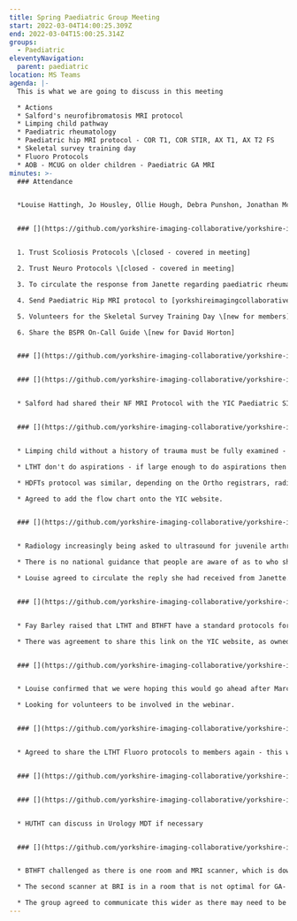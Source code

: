 ```yaml
---
title: Spring Paediatric Group Meeting
start: 2022-03-04T14:00:25.309Z
end: 2022-03-04T15:00:25.314Z
groups:
  - Paediatric
eleventyNavigation:
  parent: paediatric
location: MS Teams
agenda: |-
  This is what we are going to discuss in this meeting

  * Actions
  * Salford's neurofibromatosis MRI protocol
  * Limping child pathway
  * Paediatric rheumatology
  * Paediatric hip MRI protocol - COR T1, COR STIR, AX T1, AX T2 FS
  * Skeletal survey training day
  * Fluoro Protocols
  * AOB - MCUG on older children - Paediatric GA MRI
minutes: >-
  ### Attendance


  *Louise Hattingh, Jo Housley, Ollie Hough, Debra Punshon, Jonathan McConnell, Kirsty Buckley, Cheryl Leng, Jenny Walsh, Fay Barley, Imran Kasli, Jenien Naylor, Ashley Uttley, Claire Gains, David Horton, Nicola Webb*


  ### [](https://github.com/yorkshire-imaging-collaborative/yorkshire-imaging-collaborative.github.io/blob/master/src/meetings/2022-03-04-Paeds.md#actions)Actions


  1. Trust Scoliosis Protocols \[closed - covered in meeting]

  2. Trust Neuro Protocols \[closed - covered in meeting]

  3. To circulate the response from Janette regarding paediatric rheumatology \[new for Louise]

  4. Send Paediatric Hip MRI protocol to [yorkshireimagingcollaborative@nhs.net](mailto:yorkshireimagingcollaborative@nhs.net), to then put on the website \[new for LTHT/BTHFT]

  5. Volunteers for the Skeletal Survey Training Day \[new for members]

  6. Share the BSPR On-Call Guide \[new for David Horton]


  ### [](https://github.com/yorkshire-imaging-collaborative/yorkshire-imaging-collaborative.github.io/blob/master/src/meetings/2022-03-04-Paeds.md#key-discussion-points)Key Discussion Points


  ### [](https://github.com/yorkshire-imaging-collaborative/yorkshire-imaging-collaborative.github.io/blob/master/src/meetings/2022-03-04-Paeds.md#neurofibromatosis-mri-protocol)Neurofibromatosis MRI Protocol


  * Salford had shared their NF MRI Protocol with the YIC Paediatric SIG. Their spine imaging is similar - standard spine sagittal T1 & T2. Agreed to add to the YIC website.


  ### [](https://github.com/yorkshire-imaging-collaborative/yorkshire-imaging-collaborative.github.io/blob/master/src/meetings/2022-03-04-Paeds.md#limping-child-pathway)Limping Child Pathway


  * Limping child without a history of trauma must be fully examined - include back, abdomen & entire lower limb in all patients, and genitaliain boys.

  * LTHT don't do aspirations - if large enough to do aspirations then it's large enough to clinically and to do wash out at the same time.

  * HDFTs protocol was similar, depending on the Ortho registrars, radiologist staff are asked to do plain film and rarely asked to aspirate.

  * Agreed to add the flow chart onto the YIC website.


  ### [](https://github.com/yorkshire-imaging-collaborative/yorkshire-imaging-collaborative.github.io/blob/master/src/meetings/2022-03-04-Paeds.md#paediatric-rheumatology)Paediatric Rheumatology


  * Radiology increasingly being asked to ultrasound for juvenile arthritis.

  * There is no national guidance that people are aware of as to who should be imaging.

  * Louise agreed to circulate the reply she had received from Janette.


  ### [](https://github.com/yorkshire-imaging-collaborative/yorkshire-imaging-collaborative.github.io/blob/master/src/meetings/2022-03-04-Paeds.md#paediatric-hip-mri-protocol)Paediatric Hip MRI Protocol


  * Fay Barley raised that LTHT and BTHFT have a standard protocols for MRI hip.

  * There was agreement to share this link on the YIC website, as owned by LTHT.


  ### [](https://github.com/yorkshire-imaging-collaborative/yorkshire-imaging-collaborative.github.io/blob/master/src/meetings/2022-03-04-Paeds.md#skeletal-survey-training-day)Skeletal Survey Training Day


  * Louise confirmed that we were hoping this would go ahead after March.

  * Looking for volunteers to be involved in the webinar.


  ### [](https://github.com/yorkshire-imaging-collaborative/yorkshire-imaging-collaborative.github.io/blob/master/src/meetings/2022-03-04-Paeds.md#fluoro-protocols)Fluoro Protocols


  * Agreed to share the LTHT Fluoro protocols to members again - this would be featured on the YIC website as owned by LTHT.


  ### [](https://github.com/yorkshire-imaging-collaborative/yorkshire-imaging-collaborative.github.io/blob/master/src/meetings/2022-03-04-Paeds.md#any-other-business)Any Other Business


  ### [](https://github.com/yorkshire-imaging-collaborative/yorkshire-imaging-collaborative.github.io/blob/master/src/meetings/2022-03-04-Paeds.md#mcug)MCUG


  * HUTHT can discuss in Urology MDT if necessary


  ### [](https://github.com/yorkshire-imaging-collaborative/yorkshire-imaging-collaborative.github.io/blob/master/src/meetings/2022-03-04-Paeds.md#ga-mri)GA MRI


  * BTHFT challenged as there is one room and MRI scanner, which is down for 6 weeks at least, on which GA cases are carried out.

  * The second scanner at BRI is in a room that is not optimal for GA- due to the risk assessment, no routine GA scans are being booked

  * The group agreed to communicate this wider as there may need to be support.
---
```

